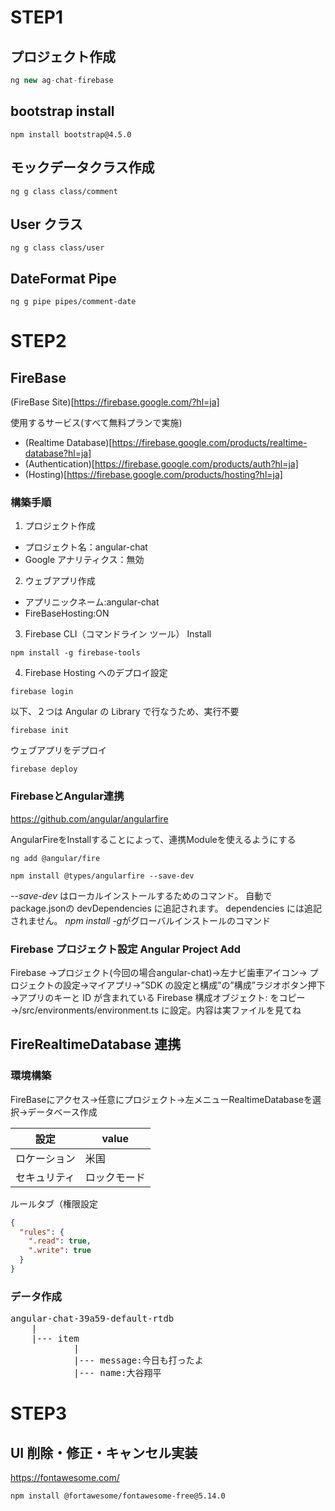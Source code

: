 # STEP1

## プロジェクト作成

```typescript
ng new ag-chat-firebase
```

## bootstrap install

```shell
npm install bootstrap@4.5.0
```

## モックデータクラス作成

```shell
ng g class class/comment
```

## User クラス

```shell
ng g class class/user
```

## DateFormat Pipe

```shell
ng g pipe pipes/comment-date
```

# STEP2

## FireBase

(FireBase Site)[https://firebase.google.com/?hl=ja]

使用するサービス(すべて無料プランで実施)

- (Realtime Database)[https://firebase.google.com/products/realtime-database?hl=ja]
- (Authentication)[https://firebase.google.com/products/auth?hl=ja]
- (Hosting)[https://firebase.google.com/products/hosting?hl=ja]

### 構築手順

1. プロジェクト作成

- プロジェクト名：angular-chat
- Google アナリティクス：無効

2. ウェブアプリ作成

- アプリニックネーム:angular-chat
- FireBaseHosting:ON

3. Firebase CLI（コマンドライン ツール） Install

```shell
npm install -g firebase-tools
```

4. Firebase Hosting へのデプロイ設定

```shell
firebase login
```

以下、２つは Angular の Library で行なうため、実行不要

```shell
firebase init
```

ウェブアプリをデプロイ

```shell
firebase deploy
```

### FirebaseとAngular連携
https://github.com/angular/angularfire

AngularFireをInstallすることによって、連携Moduleを使えるようにする
```shell
ng add @angular/fire 
```
```shell
npm install @types/angularfire --save-dev
```
*--save-dev* はローカルインストールするためのコマンド。
    自動で package.jsonの devDependencies に追記されます。
    dependencies には追記されません。
*npm install -g*がグローバルインストールのコマンド

### Firebase プロジェクト設定 Angular Project Add

Firebase →プロジェクト(今回の場合angular-chat)→左ナビ歯車アイコン→
プロジェクトの設定→マイアプリ→”SDK の設定と構成”の”構成”ラジオボタン押下→アプリのキーと ID が含まれている Firebase 構成オブジェクト: をコピー→/src/environments/environment.ts に設定。内容は実ファイルを見てね
 


## FireRealtimeDatabase 連携

### 環境構築

FireBaseにアクセス→任意にプロジェクト→左メニューRealtimeDatabaseを選択→データベース作成

| 設定| value |
| ---- | ---- |
|ロケーション |   米国|
|セキュリティ |   ロックモード|

ルールタブ（権限設定
```json
{
  "rules": {
    ".read": true,
    ".write": true
  }
}
```

### データ作成
<pre>
angular-chat-39a59-default-rtdb
    |
    |--- item
            |
            |--- message:今日も打ったよ
            |--- name:大谷翔平
</pre>


# STEP3

## UI 削除・修正・キャンセル実装

https://fontawesome.com/
```shell
npm install @fortawesome/fontawesome-free@5.14.0 
```

##

```shell

```

##

```shell

```

##

```shell

```

##

```shell

```

##

```shell

```

##

```shell

```

##

```shell

```

##

```shell

```

